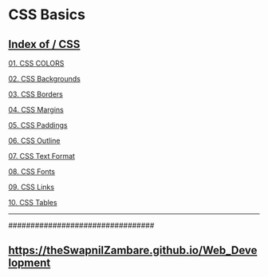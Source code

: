 # CSS Basics

##  <a href="https://theswapnilzambare.github.io/Web_Development/CSS">Index of / CSS</a>


<a href="https://theswapnilzambare.github.io/Web_Development/CSS/CSS_Basics/01_CSS_COLORS.html" target="_blank">01. CSS COLORS</a>

<a href="https://theswapnilzambare.github.io/Web_Development/CSS/CSS_Basics/02_CSS_Backgrounds.html" target="_blank">02. CSS Backgrounds</a>

<a href="https://theswapnilzambare.github.io/Web_Development/CSS/CSS_Basics/03_CSS_Borders.html" target="_blank">03. CSS Borders</a>

<a href="https://theswapnilzambare.github.io/Web_Development/CSS/CSS_Basics/04_CSS_Margins.html" target="_blank">04. CSS Margins</a>

<a href="https://theswapnilzambare.github.io/Web_Development/CSS/CSS_Basics/05_CSS_Paddings.html" target="_blank">05. CSS Paddings</a>

<a href="https://theswapnilzambare.github.io/Web_Development/CSS/CSS_Basics/06_CSS-Outline.html" target="_blank">06. CSS Outline</a>

<a href="https://theswapnilzambare.github.io/Web_Development/CSS/CSS_Basics/07_CSS_TEXT_Format.html" target="_blank">07. CSS Text Format</a>

<a href="https://theswapnilzambare.github.io/Web_Development/CSS/CSS_Basics/08_CSS_Fonts.html" target="_blank">08. CSS Fonts</a>

<a href="https://theswapnilzambare.github.io/Web_Development/CSS/CSS_Basics/09_CSS_Links.html" target="_blank">09. CSS Links</a>

<a href="https://theswapnilzambare.github.io/Web_Development/CSS/CSS_Basics/10_CSS_Tables.html" target="_blank">10. CSS Tables</a>



<hr>

#################################


## <a href="https://theswapnilzambare.github.io/Web_Development">https://theSwapnilZambare.github.io/Web_Development</a> 
